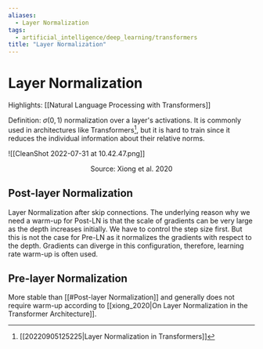 ```yaml
---
aliases:
  - Layer Normalization
tags:
  - artificial_intelligence/deep_learning/transformers
title: "Layer Normalization"
---
```


# Layer Normalization

Highlights: [[Natural Language Processing with Transformers]]

Definition: $\sigma(0, 1)$ normalization over a layer's activations. It is commonly used in architectures like Transformers[^1], but it is hard to train since it reduces the individual information about their relative norms.

![[CleanShot 2022-07-31 at 10.42.47.png]]

<center>Source: Xiong et al. 2020</center>

## Post-layer Normalization

Layer Normalization after skip connections. The underlying reason why we need a warm-up for Post-LN is that the scale of gradients can be very large as the depth increases initially. We have to control the step size first. But this is not the case for Pre-LN as it normalizes the gradients with respect to the depth. Gradients can diverge in this configuration, therefore, learning rate warm-up is often used.

## Pre-layer Normalization

More stable than [[#Post-layer Normalization]] and generally does not require warm-up according to [[xiong_2020|On Layer Normalization in the Transformer Architecture]].

[^1]: [[20220905125225|Layer Normalization in Transformers]]